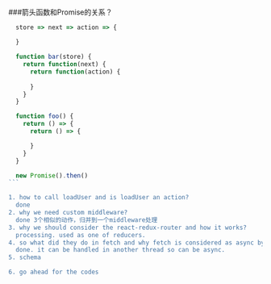 ##
###箭头函数和Promise的关系？
````js
  store => next => action => {

  }

  function bar(store) {
    return function(next) {
      return function(action) {
        
      }
    }
  }

  function foo() {
    return () => {
      return () => {

      }
    }
  }

  new Promise().then()
```

1. how to call loadUser and is loadUser an action?
  done
2. why we need custom middleware?
  done 3个相似的动作，归并到一个middleware处理
3. why we should consider the react-redux-router and how it works?
  processing. used as one of reducers.
4. so what did they do in fetch and why fetch is considered as async by default?
  done. it can be handled in another thread so can be async.
5. schema

6. go ahead for the codes
